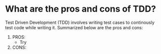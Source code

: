 # What are the pros and cons of TDD?
Test Driven Development (TDD) involves writing test cases to continously test code while writing it. Summarized below are the pros and cons:
  1) PROS:
     * Try
  2) CONS:
